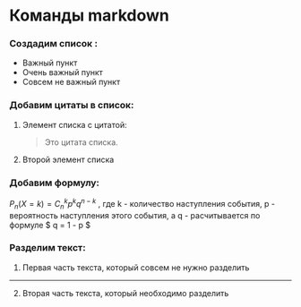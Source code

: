 # Команды markdown

### Создадим список :
* Важный пункт
* Очень важный пункт
* Совсем не важный пункт

### Добавим цитаты в список:

1. Элемент списка с цитатой:

    > Это цитата
     списка.

 2. Второй элемент списка


### Добавим формулу:

 $P_n (X = k) = C_n^kp^kq^{n-k}$ , где k - количество наступления события, p - вероятность наступления этого события, а q - расчитывается по формуле $ q = 1 - p $

### Разделим текст:
1. Первая часть текста, который совсем не нужно разделить
***
2. Вторая часть текста, который необходимо разделить
